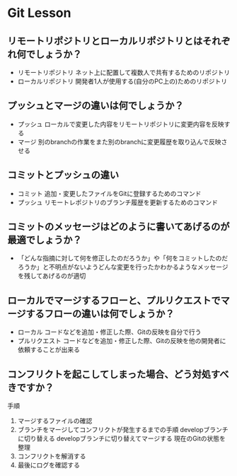 # Git Lesson

## リモートリポジトリとローカルリポジトリとはそれぞれ何でしょうか？

- リモートリポジトリ
  ネット上に配置して複数人で共有するためのリポジトリ
- ローカルリポジトリ
  開発者1人が使用する(自分のPC上の)ためのリポジトリ

## プッシュとマージの違いは何でしょうか？

- プッシュ
  ローカルで変更した内容をリモートリポジトリに変更内容を反映する
- マージ
  別のbranchの作業をまた別のbranchに変更履歴を取り込んで反映させる

## コミットとプッシュの違い

- コミット
  追加・変更したファイルをGitに登録するためのコマンド
- プッシュ
  リモートレポジトリのブランチ履歴を更新するためのコマンド

## コミットのメッセージはどのように書いてあげるのが最適でしょうか？

- 「どんな指摘に対して何を修正したのだろうか」や「何をコミットしたのだろうか」と不明点がないようどんな変更を行ったかわかるようなメッセージを残してあげるのが適切

## ローカルでマージするフローと、プルリクエストでマージするフローの違いは何でしょうか？

- ローカル
  コードなどを追加・修正した際、Gitの反映を自分で行う
- プルリクエスト
  コードなどを追加・修正した際、Gitの反映を他の開発者に依頼することが出来る

## コンフリクトを起こしてしまった場合、どう対処すべきですか？

手順
1. マージするファイルの確認
2. ブランチをマージしてコンフリクトが発生するまでの手順 developブランチに切り替える developブランチに切り替えてマージする 現在のGitの状態を整理
3. コンフリクトを解消する
4. 最後にログを確認する
